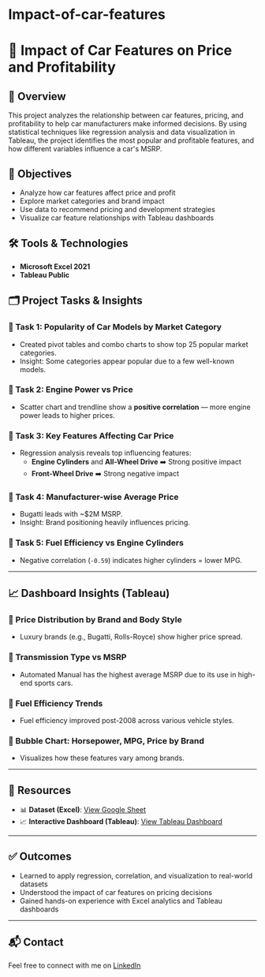 # Impact-of-car-features
# 🚗 Impact of Car Features on Price and Profitability

## 🧠 Overview
This project analyzes the relationship between car features, pricing, and profitability to help car manufacturers make informed decisions. By using statistical techniques like regression analysis and data visualization in Tableau, the project identifies the most popular and profitable features, and how different variables influence a car's MSRP.

## 🎯 Objectives
- Analyze how car features affect price and profit
- Explore market categories and brand impact
- Use data to recommend pricing and development strategies
- Visualize car feature relationships with Tableau dashboards

## 🛠 Tools & Technologies
- **Microsoft Excel 2021**
- **Tableau Public**

## 🗂 Project Tasks & Insights

### 🔹 Task 1: Popularity of Car Models by Market Category
- Created pivot tables and combo charts to show top 25 popular market categories.
- Insight: Some categories appear popular due to a few well-known models.

### 🔹 Task 2: Engine Power vs Price
- Scatter chart and trendline show a **positive correlation** — more engine power leads to higher prices.

### 🔹 Task 3: Key Features Affecting Car Price
- Regression analysis reveals top influencing features:
  - **Engine Cylinders** and **All-Wheel Drive** ➡️ Strong positive impact
  - **Front-Wheel Drive** ➡️ Strong negative impact

### 🔹 Task 4: Manufacturer-wise Average Price
- Bugatti leads with ~$2M MSRP.
- Insight: Brand positioning heavily influences pricing.

### 🔹 Task 5: Fuel Efficiency vs Engine Cylinders
- Negative correlation (`-0.59`) indicates higher cylinders = lower MPG.

---

## 📈 Dashboard Insights (Tableau)

### 🔹 Price Distribution by Brand and Body Style
- Luxury brands (e.g., Bugatti, Rolls-Royce) show higher price spread.

### 🔹 Transmission Type vs MSRP
- Automated Manual has the highest average MSRP due to its use in high-end sports cars.

### 🔹 Fuel Efficiency Trends
- Fuel efficiency improved post-2008 across various vehicle styles.

### 🔹 Bubble Chart: Horsepower, MPG, Price by Brand
- Visualizes how these features vary among brands.

---

## 📎 Resources

- 📊 **Dataset (Excel)**: [View Google Sheet](https://docs.google.com/spreadsheets/d/191BCE-ZC9er6dD2TieAt23AqPLwRhcW1/edit?usp=sharing)
- 📈 **Interactive Dashboard (Tableau)**: [View Tableau Dashboard](https://public.tableau.com/shared/BX5TF8PN9?:display_count=n&:origin=viz_share_link)

---

## ✅ Outcomes
- Learned to apply regression, correlation, and visualization to real-world datasets
- Understood the impact of car features on pricing decisions
- Gained hands-on experience with Excel analytics and Tableau dashboards


---

## 📬 Contact

Feel free to connect with me on [LinkedIn]( https://www.linkedin.com/in/yugashini-s)


